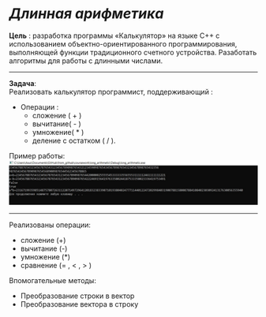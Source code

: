 ﻿***Длинная арифметика***
====================================
**Цель** : разработка программы «Калькулятор» на языке С++ с использованием объектно-ориентированного программирования, выполняющей функции традиционного счетного устройства. Разаботать алгоритмы для работы с длинными числами.

-----------
**Задача**:  
 Pеализовать калькулятор программист, поддерживающий :
 - Операции : 
	* сложение ( + )
	* вычитание( - )
	* умножение( * )
	* деление с остатком ( / ).

Пример работы:
![calculator](https://github.com/Nadezhda24/coursework/raw/master/Long_arithmetic.jpg)

------------------

Реализованы операции:
 - сложение (+)
 - вычитание (-)
 - умножение (*)
 - сравнение (= , < , > )
 
 
Впомогательные методы:
 - Преобразование строки в вектор
 - Преобразование вектора в строку 
   
 
